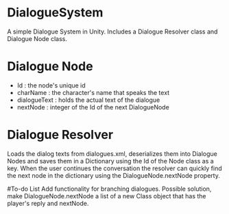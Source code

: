 # DialogueSystem
A simple Dialogue System in Unity. Includes a Dialogue Resolver class and Dialogue Node class.

# Dialogue Node
* Id : the node's unique id
* charName : the character's name that speaks the text
* dialogueText : holds the actual text of the dialogue
* nextNode : integer of the Id of the next DialogueNode

# Dialogue Resolver
Loads the dialog texts from dialogues.xml, deserializes them into Dialogue Nodes and saves them in a Dictionary using the Id of the Node class as a key. 
When the user continues the conversation the resolver can quickly find the next node in the dictionary using the DialogueNode.nextNode property.

#To-do List
Add functionality for branching dialogues. Possible solution, make DialogueNode.nextNode a list of a new Class object that has the player's reply and nextNode.
